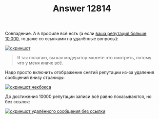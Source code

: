 ﻿---
title: "Answer 12814"
se.owner.user_id: 178988
se.owner.display_name: "Qwertiy"
se.owner.link: "https://ru.meta.stackoverflow.com/users/178988/qwertiy"
se.answer_id: 12814
se.question_id: 12813
se.post_type: answer
se.is_accepted: True
---
<p>Совпадение. А в профиле всё есть (а если <a href="https://ru.stackoverflow.com/help/privileges/moderator-tools">ваша репутация больше 10.000</a>, то даже со ссылками на удалённые вопросы):</p>
<p><a href="https://i.stack.imgur.com/AGNaB.png" rel="nofollow noreferrer"><img src="https://i.stack.imgur.com/AGNaB.png" alt="скриншот" /></a></p>
<blockquote>
<p>Я так полагаю, вы как модератор можете это смотреть, потому что у меня иначе всё.</p>
</blockquote>
<p>Надо просто включить отображение снятий репутации из-за удаления сообщений внизу страницы:</p>
<p><a href="https://i.stack.imgur.com/dhElz.png" rel="nofollow noreferrer"><img src="https://i.stack.imgur.com/dhElz.png" alt="скриншот чекбокса" /></a></p>
<p>До достижения 10000 репутации записи всё равно показываются, но без ссылок:</p>
<p><a href="https://i.stack.imgur.com/SqOip.png" rel="nofollow noreferrer"><img src="https://i.stack.imgur.com/SqOip.png" alt="скриншот удалённого сообщения без ссылки" /></a></p>
